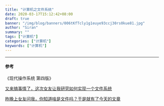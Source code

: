 ```yaml
---
title: "计算机之文件系统"
date: 2020-03-17T15:12:42+08:00
draft: true
banner: "/img/blog/banners/006tKfTcly1g1euye93ccj30rs0kue81.jpg"
author: "Siran"
summary: ""
tags: ["计算机"]
categories: ["计算机"]
keywords: ["计算机"]
---
```


****
#### 参考
《现代操作系统 第四版》

[又来搞事情了，这次女友让我研究如何实现一个文件系统](https://mp.weixin.qq.com/s/ZLntjTf1jEwqdpln0hGq0w)

[昨晚上女友问我，你知道啥是文件吗？于是就有了今天的文章](https://mp.weixin.qq.com/s?__biz=MzU2NDg0OTgyMA==&mid=2247485733&idx=1&sn=d6d3e55c442d64da14ab596a07422251&chksm=fc45f4d6cb327dc0948b1fb3118e1118ac7b475d24df57a2e7484995884597e6a8c4c9536251&scene=21#wechat_redirect)